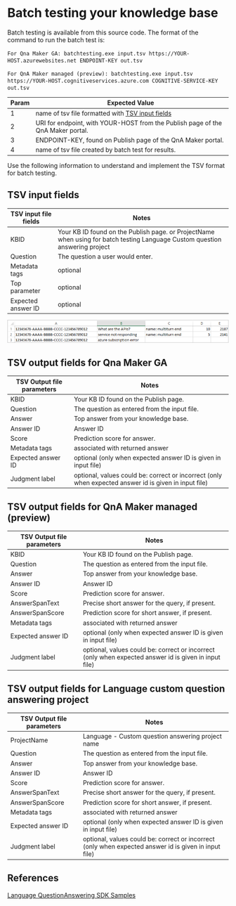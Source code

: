 # Batch testing your knowledge base

Batch testing is available from this source code. The format of the command to run the batch test is:

```console
For Qna Maker GA: batchtesting.exe input.tsv https://YOUR-HOST.azurewebsites.net ENDPOINT-KEY out.tsv
```

```console
For QnA Maker managed (preview): batchtesting.exe input.tsv https://YOUR-HOST.cognitiveservices.azure.com COGNITIVE-SERVICE-KEY out.tsv
```

|Param|Expected Value|
|--|--|
|1|name of tsv file formatted with [TSV input fields](#tsv-input-fields)|
|2|URI for endpoint, with YOUR-HOST from the Publish page of the QnA Maker portal.|
|3|ENDPOINT-KEY, found on Publish page of the QnA Maker portal.|
|4|name of tsv file created by batch test for results.|

Use the following information to understand and implement the TSV format for batch testing. 

## TSV input fields

|TSV input file fields|Notes|
|--|--|
|KBID|Your KB ID found on the Publish page. or ProjectName when using for batch testing Language Custom question answering project|
|Question|The question a user would enter.|
|Metadata tags|optional|
|Top parameter|optional| 
|Expected answer ID|optional|

![Input format for TSV file for batch testing.](../media/input-tsv-format-batch-test.png)

## TSV output fields for Qna Maker GA

|TSV Output file parameters|Notes|
|--|--|
|KBID|Your KB ID found on the Publish page.|
|Question|The question as entered from the input file.|
|Answer|Top answer from your knowledge base.|
|Answer ID|Answer ID|
|Score|Prediction score for answer. |
|Metadata tags|associated with returned answer|
|Expected answer ID|optional (only when expected answer ID is given in input file)|
|Judgment label|optional, values could be: correct or incorrect (only when expected answer id is given in input file)|

## TSV output fields for QnA Maker managed (preview)

|TSV Output file parameters|Notes|
|--|--|
|KBID|Your KB ID found on the Publish page.|
|Question|The question as entered from the input file.|
|Answer|Top answer from your knowledge base.|
|Answer ID|Answer ID|
|Score|Prediction score for answer. |
|AnswerSpanText|Precise short answer for the query, if present. |
|AnswerSpanScore|Prediction score for short answer, if present. |
|Metadata tags|associated with returned answer|
|Expected answer ID|optional (only when expected answer ID is given in input file)|
|Judgment label|optional, values could be: correct or incorrect (only when expected answer id is given in input file)|

## TSV output fields for Language custom question answering project

|TSV Output file parameters|Notes|
|--|--|
|ProjectName| Language - Custom question answering project name|
|Question|The question as entered from the input file.|
|Answer|Top answer from your knowledge base.|
|Answer ID|Answer ID|
|Score|Prediction score for answer. |
|AnswerSpanText|Precise short answer for the query, if present. |
|AnswerSpanScore|Prediction score for short answer, if present. |
|Metadata tags|associated with returned answer|
|Expected answer ID|optional (only when expected answer ID is given in input file)|
|Judgment label|optional, values could be: correct or incorrect (only when expected answer id is given in input file)|

## References
[Language QuestionAnswering SDK Samples](https://github.com/Azure/azure-sdk-for-net/blob/main/sdk/cognitivelanguage/Azure.AI.Language.QuestionAnswering/samples)